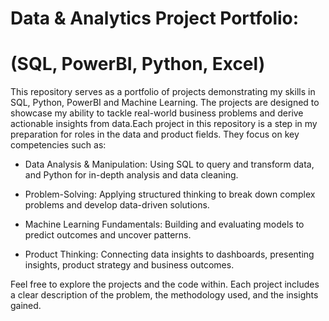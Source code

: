 # Data & Analytics Project Portfolio:
# (SQL, PowerBI, Python, Excel)
This repository serves as a portfolio of projects demonstrating my skills in SQL, Python, PowerBI and Machine Learning. The projects are designed to showcase my ability to tackle real-world business problems and derive actionable insights from data.Each project in this repository is a step in my preparation for roles in the data and product fields. They focus on key competencies such as:

- Data Analysis & Manipulation: Using SQL to query and transform data, and Python for in-depth analysis and data cleaning.

- Problem-Solving: Applying structured thinking to break down complex problems and develop data-driven solutions.

- Machine Learning Fundamentals: Building and evaluating models to predict outcomes and uncover patterns.

- Product Thinking: Connecting data insights to dashboards, presenting insights, product strategy and business outcomes.

Feel free to explore the projects and the code within. Each project includes a clear description of the problem, the methodology used, and the insights gained.
